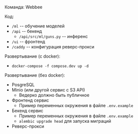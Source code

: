 Команда: Webbee

Код:
  - `/ml` -- обучение моделей
  - `/api` -- бекенд
    - `/api/src/ml/guns.py` -- инференс
  - `/ui` -- фронтенд
  - `/caddy` -- конфигурация реверс-прокси

Развертывание (с docker):
  - `docker-compose -f compose.dev up -d`

Развертывание (без docker):
  - PosgreSQL
  - Minio (или другой сервис с S3 API)
    - Ведерко должно быть публичное
  - Фронтенд сервис
    - Пример переменных окружения в файле `.env.example`
  - Бекенд сервис
    - Пример переменных окружения в файле `.env.example`
    - `alembic upgrade head` для запуска миграций
  - Реверс-прокси

